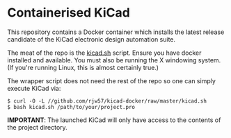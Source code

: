 # Containerised KiCad

This repository contains a Docker container which installs the latest release
candidate of the KiCad electronic design automation suite.

The meat of the repo is the [kicad.sh](kicad.sh) script. Ensure you have docker
installed and available. You must also be running the X windowing system. (If
you're running Linux, this is almost certainly true.)

The wrapper script does not need the rest of the repo so one can simply execute
KiCad via:

```console
$ curl -O -L //github.com/rjw57/kicad-docker/raw/master/kicad.sh
$ bash kicad.sh /path/to/your/project.pro
```

**IMPORTANT**: The launched KiCad will only have access to the contents of the
project directory.

